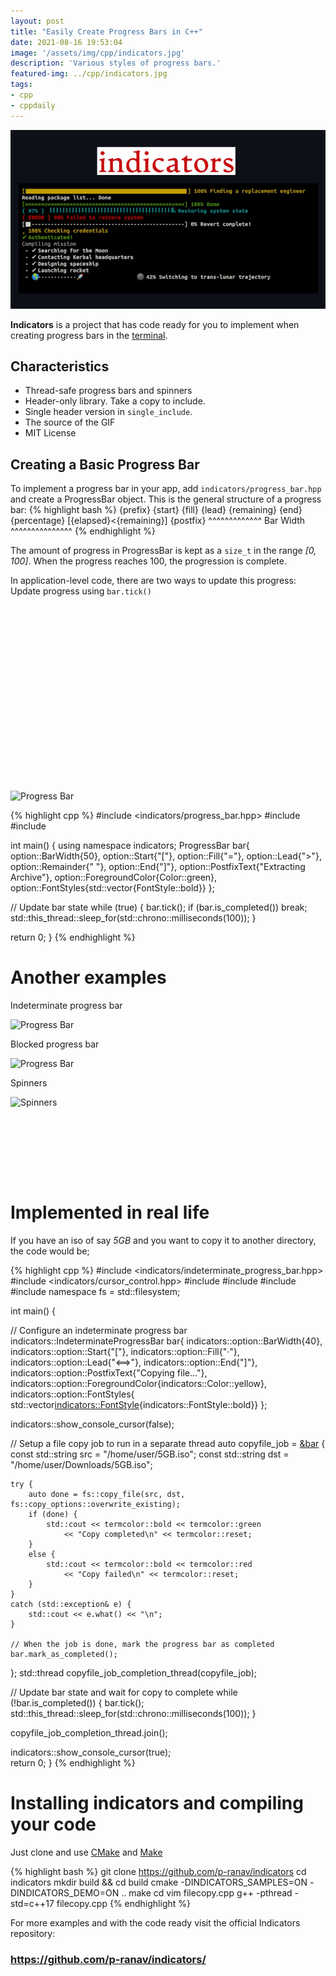 ```yaml
---
layout: post
title: "Easily Create Progress Bars in C++"
date: 2021-08-16 19:53:04
image: '/assets/img/cpp/indicators.jpg'
description: 'Various styles of progress bars.'
featured-img: ../cpp/indicators.jpg
tags:
- cpp
- cppdaily
---
```


![Easily Create Progress Bars in C++](/assets/img/cpp/indicators.jpg)

**Indicators** is a project that has code ready for you to implement when creating progress bars in the [terminal](https://en.terminalroot.com.br/the-10-best-terminal-emulators-for-your-linux/).

## Characteristics
+ Thread-safe progress bars and spinners
+ Header-only library. Take a copy to include.
+ Single header version in `single_include`.
+ The source of the GIF
+ MIT License

## Creating a Basic Progress Bar
To implement a progress bar in your app, add `indicators/progress_bar.hpp` and create a ProgressBar object. This is the general structure of a progress bar:
{% highlight bash %}
{prefix} {start} {fill} {lead} {remaining} {end} {percentage} [{elapsed}<{remaining}] {postfix}
         ^^^^^^^^^^^^^ Bar Width ^^^^^^^^^^^^^^^
{% endhighlight %}

The amount of progress in ProgressBar is kept as a `size_t` in the range *[0, 100]*. When the progress reaches 100, the progression is complete.

In application-level code, there are two ways to update this progress: Update progress using `bar.tick()`

<!-- QUADRADO -->
<script async src="//pagead2.googlesyndication.com/pagead/js/adsbygoogle.js"></script>
<ins class="adsbygoogle"
style="display:inline-block;width:336px;height:280px"
data-ad-client="ca-pub-2838251107855362"
data-ad-slot="5351066970"></ins>
<script>
(adsbygoogle = window.adsbygoogle || []).push({});
</script>

![Progress Bar](https://raw.githubusercontent.com/p-ranav/indicators/master/img/progress_bar_tick.gif)

{% highlight cpp %}
#include <indicators/progress_bar.hpp>
#include <thread>
#include <chrono>

int main() {
  using namespace indicators;
  ProgressBar bar{
    option::BarWidth{50},
    option::Start{"["},
    option::Fill{"="},
    option::Lead{">"},
    option::Remainder{" "},
    option::End{"]"},
    option::PostfixText{"Extracting Archive"},
    option::ForegroundColor{Color::green},
    option::FontStyles{std::vector<FontStyle>{FontStyle::bold}}
  };

  // Update bar state
  while (true) {
    bar.tick();
    if (bar.is_completed())
      break;
    std::this_thread::sleep_for(std::chrono::milliseconds(100));
  }

  return 0;
}
{% endhighlight %}

# Another examples
Indeterminate progress bar

![Progress Bar](https://raw.githubusercontent.com/p-ranav/indicators/master/img/indeterminate_progress_bar.gif)

Blocked progress bar

![Progress Bar](https://raw.githubusercontent.com/p-ranav/indicators/master/img/block_progress_bar.gif)

Spinners

![Spinners](https://raw.githubusercontent.com/p-ranav/indicators/master/img/progress_spinner.gif)

<!-- LISTA MIN -->
<script async src="//pagead2.googlesyndication.com/pagead/js/adsbygoogle.js"></script>
<ins class="adsbygoogle"
style="display:inline-block;width:730px;height:95px"
data-ad-client="ca-pub-2838251107855362"
data-ad-slot="5351066970"></ins>
<script>
(adsbygoogle = window.adsbygoogle || []).push({});
</script>

# Implemented in real life
If you have an iso of say *5GB* and you want to copy it to another directory, the code would be;

{% highlight cpp %}
#include <indicators/indeterminate_progress_bar.hpp>
#include <indicators/cursor_control.hpp>
#include <atomic>
#include <filesystem>
#include <thread>
#include <chrono>
namespace fs = std::filesystem;

int main() {

  // Configure an indeterminate progress bar
  indicators::IndeterminateProgressBar bar{
      indicators::option::BarWidth{40},
      indicators::option::Start{"["},
      indicators::option::Fill{"·"},
      indicators::option::Lead{"<==>"},
      indicators::option::End{"]"},
      indicators::option::PostfixText{"Copying file..."},
      indicators::option::ForegroundColor{indicators::Color::yellow},
      indicators::option::FontStyles{
          std::vector<indicators::FontStyle>{indicators::FontStyle::bold}}
  };

  indicators::show_console_cursor(false);

  // Setup a file copy job to run in a separate thread
  auto copyfile_job = [&bar]() {
    const std::string src = "/home/user/5GB.iso";
    const std::string dst = "/home/user/Downloads/5GB.iso";

    try {
        auto done = fs::copy_file(src, dst, fs::copy_options::overwrite_existing);
        if (done) {
            std::cout << termcolor::bold << termcolor::green 
                << "Copy completed\n" << termcolor::reset;
        } 
        else {
            std::cout << termcolor::bold << termcolor::red 
                << "Copy failed\n" << termcolor::reset;
        }
    }
    catch (std::exception& e) {
        std::cout << e.what() << "\n";
    }

    // When the job is done, mark the progress bar as completed
    bar.mark_as_completed();
  };
  std::thread copyfile_job_completion_thread(copyfile_job);

  // Update bar state and wait for copy to complete
  while (!bar.is_completed()) {
    bar.tick();
    std::this_thread::sleep_for(std::chrono::milliseconds(100));
  }

  copyfile_job_completion_thread.join();
  
  indicators::show_console_cursor(true);  
  return 0;
}
{% endhighlight %}

# Installing indicators and compiling your code
Just clone and use [CMake](https://en.terminalroot.com.br/how-to-compile-your-programs-with-cmake/) and [Make](https://en.terminalroot.com.br/how-to-create-a-makefile/)

{% highlight bash %}
git clone https://github.com/p-ranav/indicators
cd indicators
mkdir build && cd build
cmake -DINDICATORS_SAMPLES=ON -DINDICATORS_DEMO=ON ..
make
cd
vim filecopy.cpp
g++ -pthread -std=c++17 filecopy.cpp
{% endhighlight %}

<!-- RETANGULO LARGO 2 -->
<script async src="//pagead2.googlesyndication.com/pagead/js/adsbygoogle.js"></script>
<ins class="adsbygoogle"
style="display:block; text-align:center;"
data-ad-layout="in-article"
data-ad-format="fluid"
data-ad-client="ca-pub-2838251107855362"
data-ad-slot="8549252987"></ins>
<script>
(adsbygoogle = window.adsbygoogle || []).push({});
</script>

For more examples and with the code ready visit the official Indicators repository:
### <https://github.com/p-ranav/indicators/>


    
